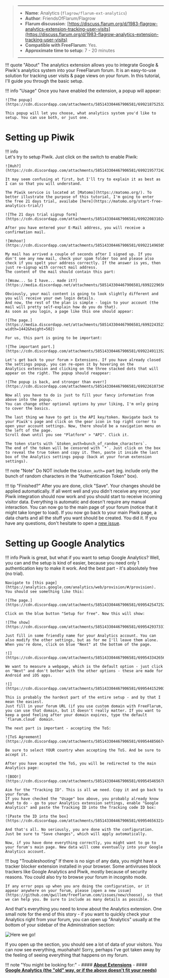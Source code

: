 > ---
> - **Name**: Analytics (`flagrow/flarum-ext-analytics`)
> - **Author**: FriendsOfFlarum/Flagrow
> - **Flarum discussion**: [https://discuss.flarum.org/d/1983-flagrow-analytics-extension-tracking-user-visits](https://discuss.flarum.org/d/1983-flagrow-analytics-extension-tracking-user-visits)
> - **Compatible with FreeFlarum**: Yes.
> - **Approximate time to setup:** 7 - 20 minutes
>
> ---

!!! quote "About"
    The analytics extension allows you to integrate Google & Piwik's analytics system into your FreeFlarum forum.
    It is an easy-to-use solution for tracking user visits & page views on your forum. In this tutorial, I'll guide you through the
    basic setup.

!!! info "Usage"
    Once you have enabled the extension, a popup will appear:

    ![The popup](https://cdn.discordapp.com/attachments/585143304467906581/699218752532643850/unknown.png)

    This popup will let you choose, what analytics system you'd like to setup. You can use both, or just one.

# Setting up Piwik
    
!!! info    
    Let's try to setup Piwik. Just click on the switch to enable Piwik:

    ![Huh?](https://cdn.discordapp.com/attachments/585143304467906581/699219577242124328/unknown.png)

    It may seem confusing at first, but I'll try to explain it as best as I can so that you will understand.

    The Piwik service is located at [Matomo](https://matomo.org/). To better illustrate the purpose of this tutorial, I'm going to enter     the free 21 days trial, availabe [here](https://matomo.org/start-free-analytics-trial/)

    ![The 21 days trial signup form](https://cdn.discordapp.com/attachments/585143304467906581/699220831024447529/unknown.png)

    After you have entered your E-Mail address, you will receive a confirmation mail.

    ![Wohoo!](https://cdn.discordapp.com/attachments/585143304467906581/699221496505040986/unknown.png)

    My mail has arrived a couple of seconds after I signed up. If you don't see any new mail, check your spam folder too and please also    check if you spelt your address correctly. If the answer is yes, then just re-signup with correct mail address.
    The content of the mail should contain this part:

    ![Woaw... So I have... made it?](https://media.discordapp.net/attachments/585143304467906581/699222965686108170/unknown.png)

    Obviously, your mail content is going to look slightly different and you will receive your own login details.
    And now, the rest of the plan is simple - login to your account (the mail will pretty self-explain how do you do that).
    As soon as you login, a page like this one should appear:

    ![The page.](https://media.discordapp.net/attachments/585143304467906581/699224352389857362/unknown.png?width=1442&height=502)

    For us, this part is going to be important:

    ![The important part.](https://cdn.discordapp.com/attachments/585143304467906581/699224911352299530/unknown.png)

    Let's get back to your forum > Extensions. If you have already closed the settings popup, you can re-open it by hovering on the     Analytics extension and clicking on the three stacked dots that will appear on the right. The popup should reappear:

    ![The popup is back, and stronger than ever!](https://cdn.discordapp.com/attachments/585143304467906581/699226107345502258/unknown.png)

    Now all you have to do is just to fill your fancy information from above into the popup.
    You can change other optional options by your liking, I'm only going to cover the basics.

    The last thing we have to get is the API key/token. Navigate back to your Piwik's page and click on the gear icon in top right corner to open your account settings. Now, there should be a navigation menu on the left of the page. 
    Scroll down until you see "Platform" > "API". Click it.

    The token starts with `&token_auth=bunch_of_random_characters`.
    The end of the token will be censored with `*`. Just click on the box to reveal the true token and copy it. Then, paste it inside the last box of the Analytics settings popup (back at your forum extension settings).

!!! note "Note" 
    Do NOT include the `&token_auth=` part (eg. include only the bunch of random characters in the "Authentication Token" box).

!!! tip "Finished?"
    After you are done, click "Save". Your changes should be applied automatically.
    If all went well and you didn't receive any error, your Piwik integration should now work and you should start to receive incoming visitor data.
    Everything is automatic and doesn't require any manual interaction. You can now go to the main page of your forum (notice that it might take longer to load). If you now go back to your main Piwik page, a data charts and all the stuff you want should be created.
    You did it. If you have any questions, don't hesitate to open a [new issue](https://github.com/gwillem/freeflarum.com/issues/new/choose/).

# Setting up Google Analytics

!!! info
    Piwik is great, but what if you want to setup Google Analytics? Well, you can and the setup is kind of easier, because you need only 
    1 authentication key to make it work. And the best part - it's absolutely free (no trial).
    
    Navigate to [this page](https://analytics.google.com/analytics/web/provision/#/provision). You should see something like this:
    
    ![The page.](https://cdn.discordapp.com/attachments/585143304467906581/699542547252379668/unknown.png)
    
    Click on the blue button "Setup for free". Now this will show:
    
    ![The show](https://cdn.discordapp.com/attachments/585143304467906581/699542937331302420/unknown.png)
    
    Just fill in some friendly name for your Analytics account. You can also modify the other settings, but as for me I'll leave them alone.
    When you're done, click on blue "Next" at the bottom of the page.
    
    ![](https://cdn.discordapp.com/attachments/585143304467906581/699543342656258068/unknown.png)
    
    We want to measure a webpage, which is the default option - just click on "Next" and don't bother with the other options - these are made for Android and iOS apps.
    
    ![](https://cdn.discordapp.com/attachments/585143304467906581/699544152903254056/unknown.png)
    
    This is probably the hardest part of the entire setup - and by that I mean the easiest. 
    Just fill in your forum URL (if you use custom domain with FreeFlarum, you can use that domain, but it doesn't really matter. If you want to keep a good feeling after your domain expires, type the default `flarum.cloud` domain.
    
    The next part is important - accepting the ToS:
    
    ![ToS Agreement](https://cdn.discordapp.com/attachments/585143304467906581/699544856674041946/unknown.png)
    
    Be sure to select YOUR country when accepting the ToS. And be sure to accept it.
    
    After you have accepted the ToS, you will be redirected to the main Analytics page:
    
    ![BOO!](https://cdn.discordapp.com/attachments/585143304467906581/699545465678594158/unknown.png)
    
    Aim for the "Tracking ID". This is all we need. Copy it and go back to your forum. 
    If you have checked the "Usage" box above, you probably already know what to do - go to your Analytics extension settings, enable "Google Analytics" and paste the Tracking ID into the Tracking code ID box:
    
    ![Paste the ID into the box](https://cdn.discordapp.com/attachments/585143304467906581/699546563214835742/unknown.png)
    
    And that's all. No seriously, you are done with the configuration. Just be sure to "Save changes", which will apply automatically.
    
    Now, if you have done everything correctly, you might want to go to your forum's main page. New data will come eventually into your Google Analytics account.
    
!!! bug "Troubleshooting"
    If there is no sign of any data, you might have a tracker blocker extension installed in your browser. Some antiviruses block trackers like Google Analytics and Piwik, mostly because of security reasons.
    You could also try to browse your forum in incognito mode.
    
    If any error pops up when you are doing the configuration, or it appear anywhere on your forum, please [open a new issue](https://github.com/gwillem/freeflarum.com/issues/new/choose), so that we can help you. Be sure to include as many details as possible.
    
And that's everything you need to know about the Analytics extension. One small note for the end of this story - if you want to quickly check your Analytics right from your forum, you can open up "Analytics" usually at the bottom of your sidebar of the Administration section:

![Here we go!](https://cdn.discordapp.com/attachments/585143304467906581/699548329813475358/unknown.png)

If you open up the section, you should see a lot of data of your visitors. You can now see everything, muohahah!
Sorry, perhaps I've got taken away by the feeling of seeing everything that happens on my forum. 

!!! note "You might be looking for:"
    - #### **[About Extensions](/docs/How-to/Extensions/About-Extensions/)**
    - #### **[Google Analytics (the "old" way, or if the above doesn't fit your needs)](/docs/How-to/Integrations/Google-Analytics/)**
